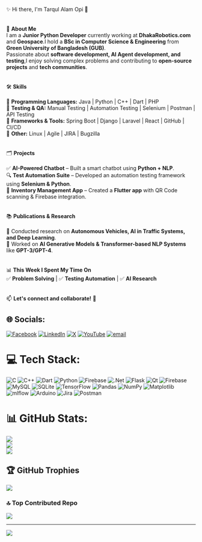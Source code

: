 ✨ Hi there, I'm Tarqul Alam Opi 👋  
<br><br>
🚀 <b>About Me</b>  
I am a <b>Junior Python Developer</b> currently working at <b>DhakaRobotics.com</b> and <b>Geospace</b>.I hold a <b>BSc in Computer Science & Engineering</b> from <b>Green University of Bangladesh (GUB)</b>.  
Passionate about <b>software development, AI Agent development, and testing</b>,I enjoy solving complex problems and contributing to <b>open-source projects</b> and <b>tech communities</b>.  
<br><br>
🛠️ <b>Skills</b>  
<br>
🔹 <b>Programming Languages:</b> Java | Python | C++ | Dart | PHP  
🔹 <b>Testing & QA:</b> Manual Testing | Automation Testing | Selenium | Postman | API Testing  
🔹 <b>Frameworks & Tools:</b> Spring Boot | Django | Laravel | React | GitHub | CI/CD  
🔹 <b>Other:</b> Linux | Agile | JIRA | Bugzilla  
<br><br>
🗂️ <b>Projects</b>  
<br>
✅ <b>AI-Powered Chatbot</b> – Built a smart chatbot using <b>Python + NLP</b>.  
🔍 <b>Test Automation Suite</b> – Developed an automation testing framework using <b>Selenium & Python</b>.  
📱 <b>Inventory Management App</b> – Created a <b>Flutter app</b> with QR Code scanning & Firebase integration.  
<br><br>
📚 <b>Publications & Research</b>  
<br>
🔸 Conducted research on <b>Autonomous Vehicles, AI in Traffic Systems, and Deep Learning</b>.  
🔸 Worked on <b>AI Generative Models & Transformer-based NLP Systems</b> like <b>GPT-3/GPT-4</b>.  
<br><br>
📊 <b>This Week I Spent My Time On</b>  
✅ <b>Problem Solving</b> | ✅ <b>Testing Automation</b> | ✅ <b>AI Research</b>  
<br><br>
📫 <b>Let's connect and collaborate!</b> 🚀  


## 🌐 Socials:
[![Facebook](https://img.shields.io/badge/Facebook-%231877F2.svg?logo=Facebook&logoColor=white)](https://facebook.com/taopi74) [![LinkedIn](https://img.shields.io/badge/LinkedIn-%230077B5.svg?logo=linkedin&logoColor=white)](https://linkedin.com/in/taopi74) [![X](https://img.shields.io/badge/X-black.svg?logo=X&logoColor=white)](https://x.com/taopi74) [![YouTube](https://img.shields.io/badge/YouTube-%23FF0000.svg?logo=YouTube&logoColor=white)](https://youtube.com/@https://www.youtube.com/@taopi74) [![email](https://img.shields.io/badge/Email-D14836?logo=gmail&logoColor=white)](mailto:tarqulopi77@gmail.com) 

# 💻 Tech Stack:
![C](https://img.shields.io/badge/c-%2300599C.svg?style=for-the-badge&logo=c&logoColor=white) ![C++](https://img.shields.io/badge/c++-%2300599C.svg?style=for-the-badge&logo=c%2B%2B&logoColor=white) ![Dart](https://img.shields.io/badge/dart-%230175C2.svg?style=for-the-badge&logo=dart&logoColor=white) ![Python](https://img.shields.io/badge/python-3670A0?style=for-the-badge&logo=python&logoColor=ffdd54) ![Firebase](https://img.shields.io/badge/firebase-%23039BE5.svg?style=for-the-badge&logo=firebase) ![.Net](https://img.shields.io/badge/.NET-5C2D91?style=for-the-badge&logo=.net&logoColor=white) ![Flask](https://img.shields.io/badge/flask-%23000.svg?style=for-the-badge&logo=flask&logoColor=white) ![Qt](https://img.shields.io/badge/Qt-%23217346.svg?style=for-the-badge&logo=Qt&logoColor=white) ![Firebase](https://img.shields.io/badge/firebase-a08021?style=for-the-badge&logo=firebase&logoColor=ffcd34) ![MySQL](https://img.shields.io/badge/mysql-4479A1.svg?style=for-the-badge&logo=mysql&logoColor=white) ![SQLite](https://img.shields.io/badge/sqlite-%2307405e.svg?style=for-the-badge&logo=sqlite&logoColor=white) ![TensorFlow](https://img.shields.io/badge/TensorFlow-%23FF6F00.svg?style=for-the-badge&logo=TensorFlow&logoColor=white) ![Pandas](https://img.shields.io/badge/pandas-%23150458.svg?style=for-the-badge&logo=pandas&logoColor=white) ![NumPy](https://img.shields.io/badge/numpy-%23013243.svg?style=for-the-badge&logo=numpy&logoColor=white) ![Matplotlib](https://img.shields.io/badge/Matplotlib-%23ffffff.svg?style=for-the-badge&logo=Matplotlib&logoColor=black) ![mlflow](https://img.shields.io/badge/mlflow-%23d9ead3.svg?style=for-the-badge&logo=numpy&logoColor=blue) ![Arduino](https://img.shields.io/badge/-Arduino-00979D?style=for-the-badge&logo=Arduino&logoColor=white) ![Jira](https://img.shields.io/badge/jira-%230A0FFF.svg?style=for-the-badge&logo=jira&logoColor=white) ![Postman](https://img.shields.io/badge/Postman-FF6C37?style=for-the-badge&logo=postman&logoColor=white)
# 📊 GitHub Stats:
![](https://github-readme-stats.vercel.app/api?username=taopi74&theme=dark&hide_border=false&include_all_commits=false&count_private=false)<br/>
![](https://nirzak-streak-stats.vercel.app/?user=taopi74&theme=dark&hide_border=false)<br/>
![](https://github-readme-stats.vercel.app/api/top-langs/?username=taopi74&theme=dark&hide_border=false&include_all_commits=false&count_private=false&layout=compact)

## 🏆 GitHub Trophies
![](https://github-profile-trophy.vercel.app/?username=taopi74&theme=radical&no-frame=false&no-bg=true&margin-w=4)

### 🔝 Top Contributed Repo
![](https://github-contributor-stats.vercel.app/api?username=taopi74&limit=5&theme=dark&combine_all_yearly_contributions=true)

---
[![](https://visitcount.itsvg.in/api?id=taopi74&icon=0&color=0)](https://visitcount.itsvg.in)

<!-- Proudly created with GPRM ( https://gprm.itsvg.in ) -->
